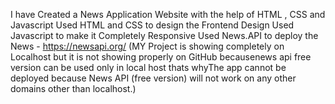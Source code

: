 I have Created a News Application Website with the help of HTML , CSS and Javascript
Used HTML and CSS to design the Frontend Design
Used Javascript to make it Completely Responsive
Used News.API to deploy the News - https://newsapi.org/ 
(MY Project is showing completely on Localhost but it is not showing properly on GitHub becausenews api free version can be used only in local host thats whyThe app cannot be deployed because News API (free version) will not work on any other domains other than localhost.)
